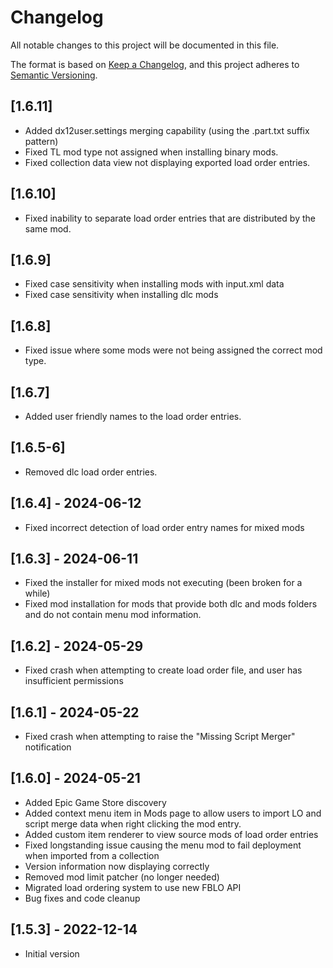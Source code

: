 # Changelog

All notable changes to this project will be documented in this file.

The format is based on [Keep a Changelog](https://keepachangelog.com/en/1.0.0/),
and this project adheres to [Semantic Versioning](https://semver.org/spec/v2.0.0.html).

## [1.6.11]
- Added dx12user.settings merging capability (using the .part.txt suffix pattern)
- Fixed TL mod type not assigned when installing binary mods.
- Fixed collection data view not displaying exported load order entries.

## [1.6.10]
- Fixed inability to separate load order entries that are distributed by the same mod.

## [1.6.9]

- Fixed case sensitivity when installing mods with input.xml data
- Fixed case sensitivity when installing dlc mods

## [1.6.8]

- Fixed issue where some mods were not being assigned the correct mod type.

## [1.6.7]

- Added user friendly names to the load order entries.

## [1.6.5-6]

- Removed dlc load order entries.

## [1.6.4] - 2024-06-12

- Fixed incorrect detection of load order entry names for mixed mods

## [1.6.3] - 2024-06-11

- Fixed the installer for mixed mods not executing (been broken for a while)
- Fixed mod installation for mods that provide both dlc and mods folders and do not contain menu mod information.

## [1.6.2] - 2024-05-29

- Fixed crash when attempting to create load order file, and user has insufficient permissions

## [1.6.1] - 2024-05-22

- Fixed crash when attempting to raise the "Missing Script Merger" notification

## [1.6.0] - 2024-05-21

- Added Epic Game Store discovery
- Added context menu item in Mods page to allow users to import LO and script merge data when right clicking the mod entry.
- Added custom item renderer to view source mods of load order entries
- Fixed longstanding issue causing the menu mod to fail deployment when imported from a collection
- Version information now displaying correctly
- Removed mod limit patcher (no longer needed)
- Migrated load ordering system to use new FBLO API
- Bug fixes and code cleanup

## [1.5.3] - 2022-12-14

- Initial version